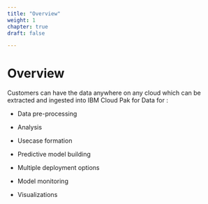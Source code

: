 ```yaml
---
title: "Overview"
weight: 1
chapter: true
draft: false

---
```


# Overview


Customers can have the data anywhere on any cloud which can be extracted and ingested into IBM Cloud Pak for Data for :

* Data pre-processing 

* Analysis

* Usecase formation

* Predictive model building

* Multiple deployment options

* Model monitoring

* Visualizations
